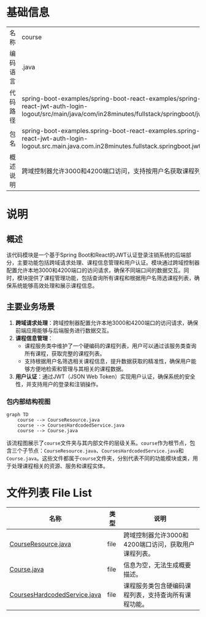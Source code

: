 # 基础信息

|      |      |
|------|------|
| 名称 | course |
| 编码语言 | .java |
| 代码路径 | spring-boot-examples/spring-boot-react-examples/spring-boot-react-jwt-auth-login-logout/backend-spring-boot-react-jwt-auth-login-logout/src/main/java/com/in28minutes/fullstack/springboot/jwt/basic/authentication/springbootjwtauthloginlogout/course |
| 包名 | spring-boot-examples.spring-boot-react-examples.spring-boot-react-jwt-auth-login-logout.backend-spring-boot-react-jwt-auth-login-logout.src.main.java.com.in28minutes.fullstack.springboot.jwt.basic.authentication.springbootjwtauthloginlogout.course |
| 概述说明 | 跨域控制器允许3000和4200端口访问，支持按用户名获取课程列表。课程服务类提供硬编码课程列表查询功能。 |

# 说明

## 概述
该代码模块是一个基于Spring Boot和React的JWT认证登录注销系统的后端部分，主要功能包括跨域请求处理、课程信息管理和用户认证。模块通过跨域控制器配置允许本地3000和4200端口的访问请求，确保不同端口间的数据交互。同时，模块提供了课程管理功能，包括查询所有课程和根据用户名筛选课程列表，确保系统能够高效处理和展示课程信息。

## 主要业务场景
1. **跨域请求处理**：跨域控制器配置允许本地3000和4200端口的访问请求，确保前端应用能够与后端服务进行数据交互。
2. **课程信息管理**：
   - 课程服务类中维护了一个硬编码的课程列表，用户可以通过该服务类查询所有课程，获取完整的课程列表。
   - 支持根据用户名筛选相关课程信息，提升数据获取的精准性，确保用户能够方便地检索和管理与其相关的课程数据。
3. **用户认证**：通过JWT（JSON Web Token）实现用户认证，确保系统的安全性，并支持用户的登录和注销操作。


### 包内部结构视图

```mermaid
graph TD
    course --> CourseResource.java
    course --> CoursesHardcodedService.java
    course --> Course.java
```

该流程图展示了`course`文件夹与其内部文件的层级关系。`course`作为根节点，包含三个子节点：`CourseResource.java`、`CoursesHardcodedService.java`和`Course.java`。这些文件都属于`course`文件夹，分别代表不同的功能模块或类，用于处理课程相关的资源、服务和课程实体。

# 文件列表 File List

| 名称   | 类型  | 说明 |
|-------|------|-------------|
| [CourseResource.java](CourseResource.md) | file | 跨域控制器允许3000和4200端口访问，获取用户课程列表。 |
| [Course.java](Course.md) | file | 信息为空，无法生成概要描述。 |
| [CoursesHardcodedService.java](CoursesHardcodedService.md) | file | 课程服务类包含硬编码课程列表，支持查询所有课程功能。 |


